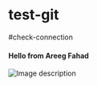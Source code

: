 # test-git
#check-connection
#### Hello from Areeg Fahad
![Image description](https://static.scientificamerican.com/sciam/cache/file/44782A7E-8025-4A62-833DC6E4CF9A42CB_source.jpg?w=590&h=800&894CEEE1-0BE8-4122-A713699037806AFF)
